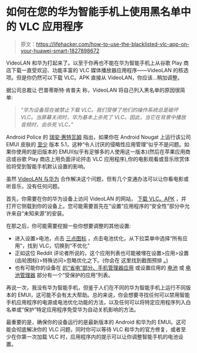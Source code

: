 # 如何在您的华为智能手机上使用黑名单中的 VLC 应用程序

> 原文：<https://lifehacker.com/how-to-use-the-blacklisted-vlc-app-on-your-huawei-smart-1827898672>

VideoLAN 和华为打起来了。以至于你再也不能在华为智能手机上从谷歌 Play 商店下载一直受欢迎、功能丰富的 VLC 媒体播放器应用程序——VideoLAN 的核选项。但是你仍然可以下载 VLC。APK 直接从 VideoLAN，你应该...稍加调整。



据公司总裁让·巴普蒂斯特·肯普夫 称，VideoLAN 将自己列入黑名单的原因很简单:

> *“华为设备现在被禁止下载 VLC。我们受够了他们的操作系统总是破坏 VLC。当屏幕关闭时，华为基本上杀死了 VLC。因此，当它在背景中播放音频时，会杀死 VLC。”*

Android Police 的 [瑞安·惠特瓦姆](https://www.androidpolice.com/2018/07/25/vlc-blacklists-huawei-phones-play-store-alleges-poor-background-app-management/) 指出，如果你在 Android Nougat 上运行该公司 EMUI 皮肤的 [至少](https://developer.android.com/about/dashboards/) 版本 5.1，这种“令人讨厌的侵略性应用管理”似乎不是问题。如果你使用的是旧版本的 EMUI(似乎有足够多的人使用这一版本)(然后在苹果应用商店或谷歌 Play 商店上用负面评论抨击 VLC 应用程序),你的电影观看或音乐欣赏体验将受到智能手机默认设置的影响。

虽然 [VideoLAN 与华为](https://twitter.com/videolan/status/1022494600970297344) 合作解决这个问题，但有几个变通办法可以让你看电影或听音乐，没有任何问题。

首先，你需要在你的华为设备上访问 VideoLAN 的网站， [下载 VLC。APK](https://www.videolan.org/vlc/download-android.html) ，并打开它侧载到你的设备上。您可能需要首先在“设置”应用程序的“安全性”部分中允许来自“未知来源”的安装。

在那之后，你可能需要挖掘一些你想要调整的其他设置:

*   进入设置>电池，点击 [三点图标](https://www.droidviews.com/turn-off-battery-optimization-for-individual-android-apps/) ，点击电池优化，从下拉菜单中选择“所有应用”，找到 VLC，切换到“不优化”
*   正如这位 Reddit 评论者所说的，这个应用列表也可能被埋在设置>应用>设置(齿轮图标)>特殊访问>忽略优化之下。(你会在 这里找到截图预排 [。)](https://club.hihonor.com/in/tips.267/how-to-use-ignore-optimization-feature.7303https://support.doubletwist.com/hc/en-us/articles/360001504071-How-to-turn-off-battery-optimization-on-Huawei-devices)
*   也有可能你的设备在 [的“省电”部分、手机管理器应用](https://support.tado.com/hc/en-gb/articles/210812223-How-can-I-remove-the-battery-optimization-for-the-tado-App-in-Android-5-Lollipop-and-6-Marshmallow-on-Huawei-devices-) 或设置应用的 [电池](https://www.reddit.com/r/Android/comments/91tdp1/huawei_devices_can_no_longer_download_vlc_media/e31bp7d/) 或 [电池管理器](https://android.stackexchange.com/questions/152649/what-is-protected-apps-in-huawei-phones) 部分有一个“受保护的应用”列表。

再说一次，我没有华为智能手机，但鉴于人们在不同的华为智能手机上运行不同版本的 EMUI，这可能不会有太大帮助。总的来说，你会想要寻找任何可以禁用智能手机应用程序的电源或电池优化功能的方法，以及任何可以将特定应用程序列入白名单或“保护”特定应用程序免受华为自动关机影响的方法。

最重要的是，确保你的设备运行的是最新版本的 Android 和华为的 EMUI。这可能会彻底解决你的 VLC 问题，同时你可以等待 VLC 和华为的官方修复，或者至少在你第一次加载 VLC 时，应用程序内的提示可以让你调整智能手机的电池设置。